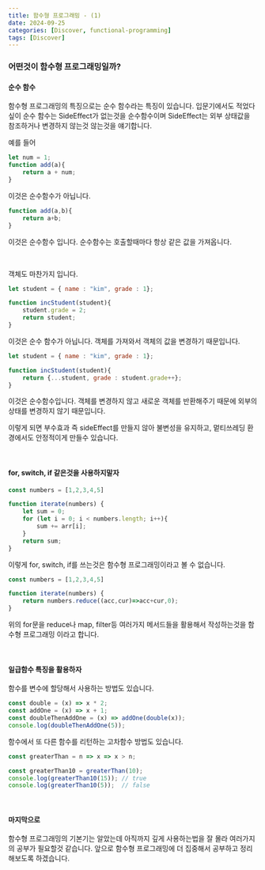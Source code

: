 ```yaml
---
title: 함수형 프로그래밍 - (1)
date: 2024-09-25
categories: [Discover, functional-programming]
tags: [Discover]
---
```


<!-- #### 이 문서를 읽기전에
[함수형 프로그래밍 입문기](/post/functional-programming-0912)를 읽어보는것을 추천드립니다. -->


### 어떤것이 함수형 프로그래밍일까?

#### 순수 함수

함수형 프로그래밍의 특징으로는 순수 함수라는 특징이 있습니다.
입문기에서도 적었다 싶이 순수 함수는 SideEffect가 없는것을 순수함수이며
SideEffect는 외부 상태값을 참조하거나 변경하지 않는것 않는것을 얘기합니다.

예를 들어
```js
let num = 1;
function add(a){
    return a + num;
}
```
이것은 순수함수가 아닙니다.

```js
function add(a,b){
    return a+b;
}
```
이것은 순수함수 입니다.
순수함수는 호출할때마다 항상 같은 값을 가져옵니다.

<br/>

객체도 마찬가지 입니다.
```js
let student = { name : "kim", grade : 1};

function incStudent(student){
    student.grade = 2;
    return student;
}
```
이것은 순수 함수가 아닙니다. 
객체를 가져와서 객체의 값을 변경하기 때문입니다.

```js
let student = { name : "kim", grade : 1};

function incStudent(student){
    return {...student, grade : student.grade++};
}
```
이것은 순수함수입니다. 
객체를 변경하지 않고 새로운 객체를 반환해주기 때문에 외부의 상태를 변경하지 않기 때문입니다.

이렇게 되면 부수효과 즉 sideEffect를 만들지 않아 불변성을 유지하고, 멑티쓰레딩 환경에서도 안정적이게 만들수 있습니다.

<br/>

#### for, switch, if 같은것을 사용하지말자
```js
const numbers = [1,2,3,4,5]

function iterate(numbers) {
    let sum = 0;
    for (let i = 0; i < numbers.length; i++){
        sum += arr[i];
    }
    return sum;
}
```
이렇게 for, switch, if를 쓰는것은 함수형 프로그래밍이라고 볼 수 없습니다.


```js
const numbers = [1,2,3,4,5]

function iterate(numbers) {
    return numbers.reduce((acc,cur)=>acc+cur,0);
}
```
위의 for문을 reduce나 map, filter등 여러가지 메서드들을 활용해서 작성하는것을 함수형 프로그래밍 이라고 합니다.

<br/>

#### 일급함수 특징을 활용하자
함수를 변수에 할당해서 사용하는 방법도 있습니다.
```js
const double = (x) => x * 2;
const addOne = (x) => x + 1;
const doubleThenAddOne = (x) => addOne(double(x));
console.log(doubleThenAddOne(5)); 
```

함수에서 또 다른 함수를 리턴하는 고차함수 방법도 있습니다.
```js
const greaterThan = n => x => x > n;

const greaterThan10 = greaterThan(10);
console.log(greaterThan10(15)); // true
console.log(greaterThan10(5));  // false
```

<br/>

#### 마지막으로
함수형 프로그래밍의 기본기는 알았는데 아직까지 깊게 사용하는법을 잘 몰라
여러가지의 공부가 필요할것 같습니다. 앞으로 함수형 프로그래밍에 더 집중해서 공부하고 정리해보도록 하겠습니다.